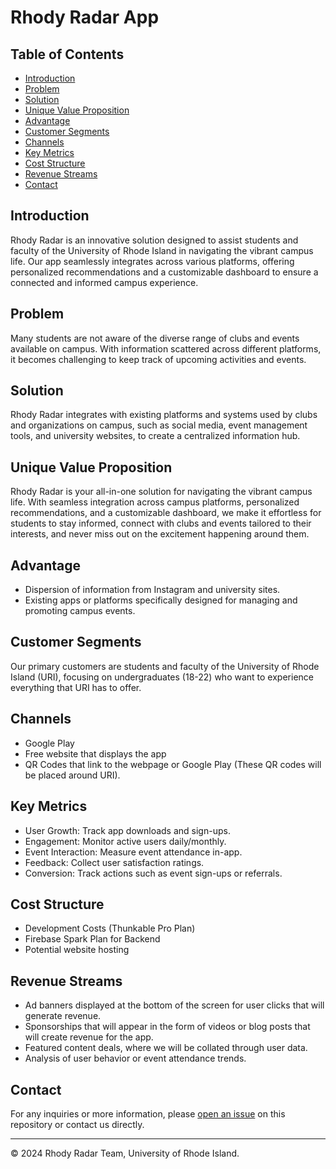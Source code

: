 # Rhody Radar App

## Table of Contents
- [Introduction](#introduction)
- [Problem](#problem)
- [Solution](#solution)
- [Unique Value Proposition](#unique-value-proposition)
- [Advantage](#advantage)
- [Customer Segments](#customer-segments)
- [Channels](#channels)
- [Key Metrics](#key-metrics)
- [Cost Structure](#cost-structure)
- [Revenue Streams](#revenue-streams)
- [Contact](#contact)

## Introduction
Rhody Radar is an innovative solution designed to assist students and faculty of the University of Rhode Island in navigating the vibrant campus life. Our app seamlessly integrates across various platforms, offering personalized recommendations and a customizable dashboard to ensure a connected and informed campus experience.

## Problem
Many students are not aware of the diverse range of clubs and events available on campus. With information scattered across different platforms, it becomes challenging to keep track of upcoming activities and events.

## Solution
Rhody Radar integrates with existing platforms and systems used by clubs and organizations on campus, such as social media, event management tools, and university websites, to create a centralized information hub.

## Unique Value Proposition
Rhody Radar is your all-in-one solution for navigating the vibrant campus life. With seamless integration across campus platforms, personalized recommendations, and a customizable dashboard, we make it effortless for students to stay informed, connect with clubs and events tailored to their interests, and never miss out on the excitement happening around them.

## Advantage
- Dispersion of information from Instagram and university sites.
- Existing apps or platforms specifically designed for managing and promoting campus events.

## Customer Segments
Our primary customers are students and faculty of the University of Rhode Island (URI), focusing on undergraduates (18-22) who want to experience everything that URI has to offer.

## Channels
- Google Play
- Free website that displays the app
- QR Codes that link to the webpage or Google Play (These QR codes will be placed around URI).

## Key Metrics
- User Growth: Track app downloads and sign-ups.
- Engagement: Monitor active users daily/monthly.
- Event Interaction: Measure event attendance in-app.
- Feedback: Collect user satisfaction ratings.
- Conversion: Track actions such as event sign-ups or referrals.

## Cost Structure
- Development Costs (Thunkable Pro Plan)
- Firebase Spark Plan for Backend
- Potential website hosting

## Revenue Streams
- Ad banners displayed at the bottom of the screen for user clicks that will generate revenue.
- Sponsorships that will appear in the form of videos or blog posts that will create revenue for the app.
- Featured content deals, where we will be collated through user data.
- Analysis of user behavior or event attendance trends.

## Contact
For any inquiries or more information, please [open an issue](https://github.com/kasemsasa/305-SOFT-Group-19/issues/new) on this repository or contact us directly.

---
© 2024 Rhody Radar Team, University of Rhode Island.
